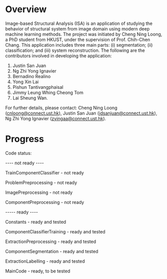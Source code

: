 # Overview

Image-based Structural Analysis (ISA) is an application of studying the behavior of structural system from image domain using modern deep machine learning methods. The project was initiated by Cheng Ning Loong, a PhD student from HKUST, under the supervision of Prof. Chih-Chen Chang. This application includes three main parts: (i) segmentation; (ii) classification; and (iii) system reconstruction. The following are the contributors involved in developing the application:
1. Justin San Juan
2. Ng Zhi Yong Ignavier
3. Bernadino Realino
4. Yong Xin Lai
5. Pishun Tantivangphaisal
6. Jimmy Leung Whing Cheong Tom
7. Lai Sheung Wan.

For further details, please contact: Cheng Ning Loong (cnloong@connect.ust.hk), Justin San Juan (jdsanjuan@connect.ust.hk), Ng Zhi Yong Ignavier (zyingaa@connect.ust.hk).


# Progress

 Code status:
 
 ---- not ready ----
 
 TrainComponentClassifier - not ready
 
 ProblemPreprocessing - not ready
 
 ImagePreprocessing - not ready
 
 ComponentPreprocessing - not ready
 
 ----- ready ----

 Constants - ready and tested

 ComponentClassifierTraining - ready and tested

 ExtractionPreprocessing - ready and tested
 
 ComponentSegmentation - ready and tested

 ExtractionLabelling - ready and tested

 MainCode - ready, to be tested

